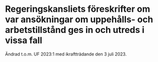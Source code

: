 # Regeringskansliets föreskrifter om var ansökningar om uppehålls- och arbetstillstånd ges in och utreds i vissa fall

Ändrad t.o.m. UF 2023:1 med ikraftträdande den 3 juli 2023.
